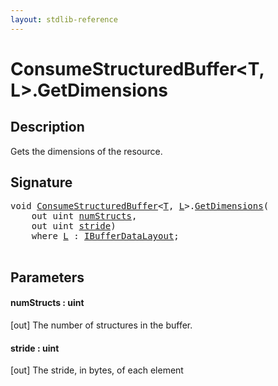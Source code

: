 ```yaml
---
layout: stdlib-reference
---
```


# ConsumeStructuredBuffer\<T, L\>\.GetDimensions

## Description

Gets the dimensions of the resource.



## Signature 

<pre>
<span class="code_keyword">void</span> <a href="../index.html" class="code_type">ConsumeStructuredBuffer</a>&lt;<a href="../index.html#typeparam-T" class="code_type">T</a>, <a href="../index.html#typeparam-L" class="code_type">L</a>&gt;.<a href=".html">GetDimensions</a>(
    <span class="code_keyword">out</span> <span class="code_keyword">uint</span> <a href=".html#decl-numStructs" class="code_param">numStructs</a>,
    <span class="code_keyword">out</span> <span class="code_keyword">uint</span> <a href=".html#decl-stride" class="code_param">stride</a>)
    <span class='code_keyword'>where</span> <a href="../index.html#typeparam-L" class="code_type">L</a> : <a href="../../../interfaces/ibufferdatalayout-017b/index.html" class="code_type">IBufferDataLayout</a>;

</pre>

## Parameters

####  <a id="decl-numStructs"></a>numStructs  : uint
\[out\] The number of structures in the buffer.

####  <a id="decl-stride"></a>stride  : uint
\[out\] The stride, in bytes, of each element


